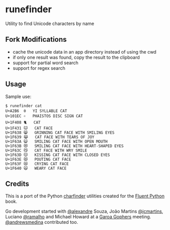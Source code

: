 # runefinder
Utility to find Unicode characters by name

## Fork Modifications

* cache the unicode data in an app directory instead of using the cwd
* if only one result was found, copy the result to the clipboard
* support for partial word search
* support for regex search

## Usage
Sample use:

```
$ runefinder cat
U+A2B6  ꊶ 	YI SYLLABLE CAT
U+101EC 𐇬 	PHAISTOS DISC SIGN CAT
U+1F408 🐈 	CAT
U+1F431 🐱 	CAT FACE
U+1F638 😸 	GRINNING CAT FACE WITH SMILING EYES
U+1F639 😹 	CAT FACE WITH TEARS OF JOY
U+1F63A 😺 	SMILING CAT FACE WITH OPEN MOUTH
U+1F63B 😻 	SMILING CAT FACE WITH HEART-SHAPED EYES
U+1F63C 😼 	CAT FACE WITH WRY SMILE
U+1F63D 😽 	KISSING CAT FACE WITH CLOSED EYES
U+1F63E 😾 	POUTING CAT FACE
U+1F63F 😿 	CRYING CAT FACE
U+1F640 🙀 	WEARY CAT FACE
```

## Credits

This is a port of the Python [charfinder](https://github.com/fluentpython/example-code/tree/master/18-asyncio/charfinder) utilities created for the [Fluent Python](http://shop.oreilly.com/product/0636920032519.do) book. 

Go development started with [@alexandre](https://github.com/alexandre/) Souza, João Martins [@jcmartins](https://github.com/jcmartins), Luciano [@ramalho](https://github.com/ramalho/) and Michael Howard at a [Garoa Gophers](https://garoa.net.br/wiki/Garoa_Gophers) meeting. [@andrewsmedina](https://github.com/andrewsmedina/) contributed too.

